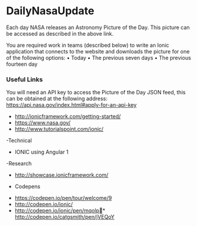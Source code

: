 # DailyNasaUpdate
Each day NASA releases an Astronomy Picture of the Day. This picture can be accessed as described in the above link.You are required work in teams (described below) to write an Ionic application that connects to the website and downloads the picture for one of the following options:•	Today•	The previous seven days•	The previous fourteen day

### Useful Links
You will need an API key to access the Picture of the Day JSON feed, this can be obtained at the following address: https://api.nasa.gov/index.html#apply-for-an-api-key


* http://ionicframework.com/getting-started/
* https://www.nasa.gov/
* http://www.tutorialspoint.com/ionic/

-Technical
* IONIC using Angular 1

-Research
* http://showcase.ionicframework.com/

- Codepens
* https://codepen.io/pen/tour/welcome/9
* http://codepen.io/ionic/
* http://codepen.io/ionic/pen/mqolp* http://codepen.io/catgsmith/pen/jVEQoY




